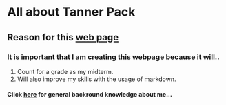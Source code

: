 # All about Tanner Pack

## Reason for this [web page](https://github.com/Tpack12/Midterm-Project/edit/main/Reason-for-web-page.md)

### It is important that I am creating this webpage because it will..
1. Count for a grade as my midterm.
2. Will also improve my skills with the usage of markdown.

#### Click [here](https://github.com/Tpack12/Midterm-Project/edit/main/Information-about-Me.md) for general backround knowledge about me...
